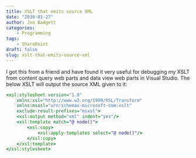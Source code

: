 ```yaml
---
title: XSLT that emits source XML
date: "2010-01-27"
author: Jon Badgett
categories:
    - Programming
tags:
    - SharePoint
draft: false
slug: xslt-that-emits-source-xml
---
```


I got this from a friend and have found it very useful for debugging my XSLT
from content query web parts and data view web parts in Visual Studio. The below
XSLT will output the source XML given to
it:

```xslt
<xsl:stylesheet version="1.0"
    xmlns:xsl="http://www.w3.org/1999/XSL/Transform"
    xmlns:msxsl="urn:schemas-microsoft-com:xslt"
    exclude-result-prefixes="msxsl">
    <xsl:output method="xml" indent="yes"/>
    <xsl:template match="@ node()">
        <xsl:copy>
            <xsl:apply-templates select="@ node()"/>
        </xsl:copy>
    </xsl:template>
</xsl:stylesheet>
```
